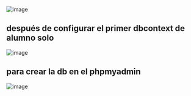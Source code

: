 ![image](https://github.com/0LE6/DAM2_M06_UF4_DEMO_code_first/assets/135649528/470b8e54-4197-4885-a05a-e1f69cd944fa)

## después de configurar el primer dbcontext de alumno solo
![image](https://github.com/0LE6/DAM2_M06_UF4_DEMO_code_first/assets/135649528/3a3bfdde-b2fd-461c-8e61-239d4d38d148)

## para crear la db en el phpmyadmin
![image](https://github.com/0LE6/DAM2_M06_UF4_DEMO_code_first/assets/135649528/bd8ec0c4-5082-4da7-acd9-daa5cf72ec8d)
